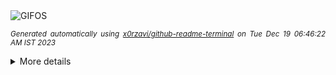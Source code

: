 <div align="justify">
<picture>
    <source media="(prefers-color-scheme: dark)" srcset="https://i.ibb.co/gJJjNh9/output-gif.gif">
    <source media="(prefers-color-scheme: light)" srcset="https://i.ibb.co/gJJjNh9/output-gif.gif">
    <img alt="GIFOS" src="https://i.ibb.co/gJJjNh9/output-gif.gif">
</picture>

<sub><i>Generated automatically using [x0rzavi/github-readme-terminal](https://github.com/x0rzavi/github-readme-terminal) on Tue Dec 19 06:46:22 AM IST 2023</i></sub>

<details>
<summary>More details</summary>

</details>
</div>

<!-- Image deletion URL: https://ibb.co/M772rQS/192dd86c36de79d93d6d3fb316612885 -->